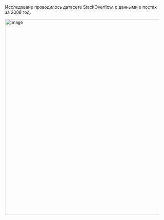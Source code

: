 Исследоваие проводилось датасете StackOverflow, с данными о постах за 2008 год. 

<img width="898" height="641" alt="image" src="https://github.com/user-attachments/assets/b653f6df-72b9-4d03-a38d-a825ea28dd8c" />

